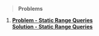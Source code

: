 > **Problems**

1. [**Problem - Static Range Queries**](https://cses.fi/problemset/task/1646) <br>
   [**Solution - Static Range Queries**](https://github.com/khalid586/Competitive-programming-Topics/blob/main/Prefix%20sum/CSES%20Static%20Range%20Sum%20Queries.cpp)